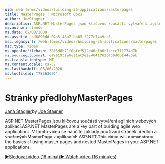 ```yaml
---
uid: web-forms/videos/building-35-applications/masterpages
title: MasterPages | Microsoft Docs
author: JoeStagner
description: ASP.NET MasterPages jsou klíčovou součástí vytváření agilních webových aplikací. Toto video demonstruje základy použití stránek předloh a vnořených MasterPage v...
ms.author: riande
ms.date: 05/08/2009
ms.assetid: cd6890dd-02a5-48a7-bb05-f277c74a9cc3
msc.legacyurl: /web-forms/videos/building-35-applications/masterpages
msc.type: video
ms.openlocfilehash: 3886d8b71f0bfef512e46cfb6c1accc711774d7b
ms.sourcegitcommit: e7e91932a6e91a63e2e46417626f39d6b244a3ab
ms.translationtype: MT
ms.contentlocale: cs-CZ
ms.lasthandoff: 03/06/2020
ms.locfileid: "78563691"
---
```

# <a name="masterpages"></a><span data-ttu-id="c7ca6-104">Stránky předlohy</span><span class="sxs-lookup"><span data-stu-id="c7ca6-104">MasterPages</span></span>

<span data-ttu-id="c7ca6-105">[Jana Stagner](https://github.com/JoeStagner)</span><span class="sxs-lookup"><span data-stu-id="c7ca6-105">by [Joe Stagner](https://github.com/JoeStagner)</span></span>

<span data-ttu-id="c7ca6-106">ASP.NET MasterPages jsou klíčovou součástí vytváření agilních webových aplikací.</span><span class="sxs-lookup"><span data-stu-id="c7ca6-106">ASP.NET MasterPages are a key part of building agile web applications.</span></span> <span data-ttu-id="c7ca6-107">V tomto videu se naučíte základy používání stránek předloh a vnořených MasterPage v aplikacích ASP.NET.</span><span class="sxs-lookup"><span data-stu-id="c7ca6-107">This video will demonstrate the basics of using master pages and nested MasterPages in your ASP.NET applications.</span></span>

[<span data-ttu-id="c7ca6-108">&#9654;Sledovat video (16 minut)</span><span class="sxs-lookup"><span data-stu-id="c7ca6-108">&#9654; Watch video (16 minutes)</span></span>](https://channel9.msdn.com/Blogs/ASP-NET-Site-Videos/masterpages)
